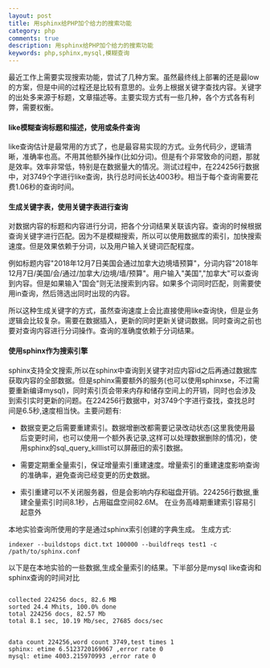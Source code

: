 ```yaml
---
layout: post
title: 用sphinx给PHP加个给力的搜索功能
category: php
comments: true
description: 用sphinx给PHP加个给力的搜索功能
keywords: php,sphinx,mysql,模糊查询
---
```


最近工作上需要实现搜索功能，尝试了几种方案。虽然最终线上部署的还是最low的方案，但是中间的过程还是比较有意思的。业务上根据关键字查找内容。关键字的出处多来源于标题，文章描述等。主要实现方式有一些几种，各个方式各有利弊，需要权衡。

#### like模糊查询标题和描述，使用或条件查询

like查询估计是最常用的方式了，也是最容易实现的方式。业务代码少，逻辑清晰，准确率也高。不用其他额外操作(比如分词)。但是有个非常致命的问题，那就是效率。效率非常低，特别是在数据量大的情况。测试过程中，在224256行数据中，对3749个字进行like查询，执行总时间长达4003秒。相当于每个查询需要花费1.06秒的查询时间。

<!-- more -->

#### 生成关键字表，使用关键字表进行查询

对数据内容的标题和内容进行分词，把各个分词结果关联该内容。查询的时候根据查询关键字进行匹配。因为不是模糊搜索，所以可以使用数据库的索引，加快搜索速度。但是效果依赖于分词，以及用户输入关键词匹配程度。

例如标题内容"2018年12月7日美国会通过加拿大边境墙预算"，分词内容"2018年12月7日/美国/会/通过/加拿大/边境/墙/预算"。用户输入"美国","加拿大"可以查询到内容。但是如果输入"国会"则无法搜索到内容。如果多个词同时匹配，则需要使用in查询，然后筛选出同时出现的内容。

所以这种生成关键字的方式，虽然查询速度上会比直接使用like查询快，但是业务逻辑会比较复杂。需要在数据插入，更新的同时更新关键词数据。同时查询之前也要对查询内容进行分词操作。查询的准确度依赖于分词结果。

#### 使用sphinx作为搜索引擎

sphinx支持全文搜索,所以在sphinx中查询到关键字对应内容id之后再通过数据库获取内容的全部数据。但是sphinx需要额外的服务(也可以使用sphinxse，不过需要重新编译mysql)，同时索引页会带来内存和储存空间上的开销，同时也会涉及到索引实时更新的问题。在224256行数据中，对3749个字进行查找，查找总时间是6.5秒,速度相当快。主要问题有:

*   数据变更之后需要重建索引。数据增删改都需要记录改动状态(这里我使用最后变更时间，也可以使用一个额外表记录,这样可以处理数据删除的情况)，使用sphinx的sql_query_killlist可以屏蔽旧的索引数据。

*   需要定期重全量索引，保证增量索引重建速度。增量索引的重建速度影响查询的准确率，避免查询已经变更的历史数据。

*   索引重建可以不关闭服务器，但是会影响内存和磁盘开销。224256行数据,重建全量索引时间8.1秒，占用磁盘空间82.6M。 在业务高峰期重建索引容易引起意外


本地实验查询所使用的字是通过sphinx索引创建的字典生成。
生成方式:

```shell
indexer --buildstops dict.txt 100000 --buildfreqs test1 -c /path/to/sphinx.conf
```

以下是在本地实验的一些数据,生成全量索引的结果。下半部分是mysql like查询和sphinx查询的时间对比


```shell

collected 224256 docs, 82.6 MB
sorted 24.4 Mhits, 100.0% done
total 224256 docs, 82.57 Mb
total 8.1 sec, 10.19 Mb/sec, 27685 docs/sec


data count 224256,word count 3749,test times 1
sphinx: etime 6.5123720169067 ,error rate 0
mysql: etime 4003.215970993 ,error rate 0

```